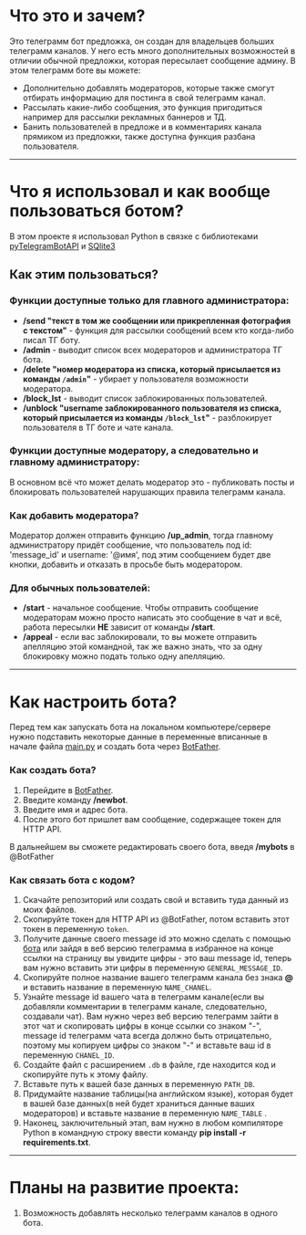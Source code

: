 ﻿# Что это и зачем?
Это телеграмм бот предложка, он создан для владельцев больших телеграмм каналов. У него есть много дополнительных возможностей в отличии обычной предложки, которая пересылает сообщение админу. В этом телеграмм боте вы можете:
* Дополнительно добавлять модераторов, которые также смогут отбирать информацию для постинга в свой телеграмм канал.
* Рассылать какие-либо сообщения, это функция пригодиться например для рассылки рекламных баннеров и ТД.
* Банить пользователей в предложе и в комментариях канала прямиком из предложки, также доступна функция разбана пользователя.
----
# Что я использовал и как вообще пользоваться ботом?
В этом проекте я использовал Python в связке с библиотеками [pyTelegramBotAPI](https://pypi.org/project/pyTelegramBotAPI) и [SQlite3](https://www.sqlite.org/docs.html)

## Как этим пользоваться?
### Функции доступные только для главного администратора:
* **/send "текст в том же сообщении или прикрепленная фотография с текстом"** - функция для рассылки сообщений всем кто когда-либо писал ТГ боту.
* **/admin** - выводит список всех модераторов и администратора ТГ бота.
* **/delete "номер модератора из списка, который присылается из команды `/admin`"** - убирает у пользователя возможности модератора.
* **/block_lst** - выводит список заблокированных пользователей.
* **/unblock "username заблокированного пользователя из списка, который присылается из команды `/block_lst`"** - разблокирует пользователя в ТГ боте и чате канала.

### Функции доступные модератору, а следовательно и главному администратору:
В основном всё что может делать модератор это - публиковать посты и блокировать пользователей нарушающих правила телеграмм канала.

### Как добавить модератора?
Модератор должен отправить функцию **/up_admin**, тогда главному администратору придёт сообщение, что пользователь под id: 'message_id' и username: '@имя', под этим сообщением будет две кнопки, добавить и отказать в просьбе быть модератором.

### Для обычных пользователей:
* **/start** - начальное сообщение.
Чтобы отправить сообщение модераторам можно просто написать это сообщение в чат и всё, работа пересылки **НЕ** зависит от команды **/start**.
* **/appeal** - если вас заблокировали, то вы можете отправить апелляцию этой командной, так же важно знать, что за одну блокировку можно подать только одну апелляцию.
----
# Как настроить бота?
Перед тем как запускать бота на локальном компьютере/сервере нужно подставить некоторые данные в переменные вписанные в начале файла [main.py](https://github.com/DmitryVlasov30/TelegramBotSuggestion/blob/main/main.py) и создать бота через [BotFather](https://t.me/BotFather).

### Как создать бота?
1. Перейдите в [BotFather](https://t.me/BotFather).
2. Введите команду **/newbot**.
3. Введите имя и адрес бота.
4. После этого бот пришлет вам сообщение, содержащее токен для HTTP API.

В дальнейшем вы сможете редактировать своего бота, введя **/mybots** в @BotFather

### Как связать бота с кодом?
1. Скачайте репозиторий или создать свой и вставить туда данный из моих файлов.
2. Скопируйте токен для HTTP API из @BotFather, потом вставить этот токен в переменную `token`.
3. Получите данные своего message id это можно сделать с помощью [бота](https://t.me/getmyid_bot) или зайдя в веб версию телеграмма в избранное на конце ссылки на страницу вы увидите цифры - это ваш message id, теперь вам нужно вставить эти цифры в переменную `GENERAL_MESSAGE_ID`. 
4. Скопируйте полное название вашего телеграмм канала без знака **@** и вставить название в переменную `NAME_CHANEL`.
5. Узнайте message id вашего чата в телеграмм канале(если вы добавляли комментарии в телеграмм канале, следовательно, создавали чат). Вам нужно через веб версию телеграмм зайти в этот чат и скопировать цифры в конце ссылки со знаком "-", message id телеграмм чата всегда должно быть отрицательно, поэтому мы копируем цифры со знаком "-" и вставьте ваш id в переменную `CHANEL_ID`.
6. Создайте файл с расширением `.db` в файле, где находится код и скопируйте путь к этому файлу.
7. Вставьте путь к вашей базе данных в переменную `PATH_DB`.
8. Придумайте название таблицы(на английском языке), которая будет в вашей базе данных(в ней будет храниться данные ваших модераторов) и вставьте название в переменную `NAME_TABLE` .
9. Наконец, заключительный этап, вам нужно в любом компиляторе Python в командную строку ввести команду **pip install -r requirements.txt**.
----
# Планы на развитие проекта:
1. Возможность добавлять несколько телеграмм каналов в одного бота.



